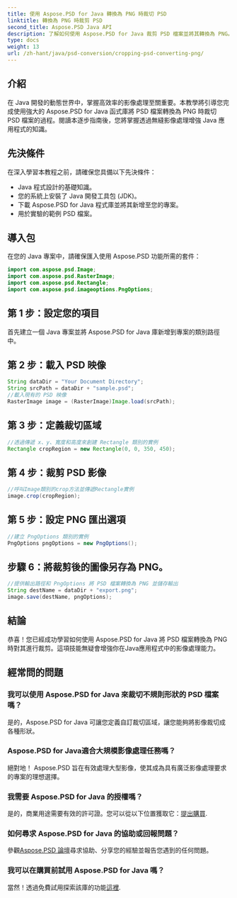 ```yaml
---
title: 使用 Aspose.PSD for Java 轉換為 PNG 時裁切 PSD
linktitle: 轉換為 PNG 時裁剪 PSD
second_title: Aspose.PSD Java API
description: 了解如何使用 Aspose.PSD for Java 裁剪 PSD 檔案並將其轉換為 PNG。透過高效的影像處理增強您的 Java 應用程式。
type: docs
weight: 13
url: /zh-hant/java/psd-conversion/cropping-psd-converting-png/
---
```

## 介紹
在 Java 開發的動態世界中，掌握高效率的影像處理至關重要。本教學將引導您完成使用強大的 Aspose.PSD for Java 函式庫將 PSD 檔案轉換為 PNG 時裁切 PSD 檔案的過程。閱讀本逐步指南後，您將掌握透過無縫影像處理增強 Java 應用程式的知識。
## 先決條件
在深入學習本教程之前，請確保您具備以下先決條件：
- Java 程式設計的基礎知識。
- 您的系統上安裝了 Java 開發工具包 (JDK)。
- 下載 Aspose.PSD for Java 程式庫並將其新增至您的專案。
- 用於實驗的範例 PSD 檔案。
## 導入包
在您的 Java 專案中，請確保匯入使用 Aspose.PSD 功能所需的套件：
```java
import com.aspose.psd.Image;
import com.aspose.psd.RasterImage;
import com.aspose.psd.Rectangle;
import com.aspose.psd.imageoptions.PngOptions;
```
## 第 1 步：設定您的項目
首先建立一個 Java 專案並將 Aspose.PSD for Java 庫新增到專案的類別路徑中。
## 第 2 步：載入 PSD 映像
```java
String dataDir = "Your Document Directory";
String srcPath = dataDir + "sample.psd";
//載入現有的 PSD 映像
RasterImage image = (RasterImage)Image.load(srcPath);
```
## 第 3 步：定義裁切區域
```java
//透過傳遞 x、y、寬度和高度來創建 Rectangle 類別的實例
Rectangle cropRegion = new Rectangle(0, 0, 350, 450);
```
## 第 4 步：裁剪 PSD 影像
```java
//呼叫Image類別的crop方法並傳遞Rectangle實例
image.crop(cropRegion);
```
## 第 5 步：設定 PNG 匯出選項
```java
//建立 PngOptions 類別的實例
PngOptions pngOptions = new PngOptions();
```
## 步驟 6：將裁剪後的圖像另存為 PNG。
```java
//提供輸出路徑和 PngOptions 將 PSD 檔案轉換為 PNG 並儲存輸出
String destName = dataDir + "export.png";
image.save(destName, pngOptions);
```
## 結論
恭喜！您已經成功學習如何使用 Aspose.PSD for Java 將 PSD 檔案轉換為 PNG 時對其進行裁剪。這項技能無疑會增強你在Java應用程式中的影像處理能力。
## 經常問的問題
### 我可以使用 Aspose.PSD for Java 來裁切不規則形狀的 PSD 檔案嗎？
是的，Aspose.PSD for Java 可讓您定義自訂裁切區域，讓您能夠將影像裁切成各種形狀。
### Aspose.PSD for Java適合大規模影像處理任務嗎？
絕對地！ Aspose.PSD 旨在有效處理大型影像，使其成為具有廣泛影像處理要求的專案的理想選擇。
### 我需要 Aspose.PSD for Java 的授權嗎？
是的，商業用途需要有效的許可證。您可以從以下位置獲取它：[提出購買](https://purchase.aspose.com/buy).
### 如何尋求 Aspose.PSD for Java 的協助或回報問題？
參觀[Aspose.PSD 論壇](https://forum.aspose.com/c/psd/34)尋求協助、分享您的經驗並報告您遇到的任何問題。
### 我可以在購買前試用 Aspose.PSD for Java 嗎？
當然！透過免費試用探索該庫的功能[這裡](https://releases.aspose.com/).